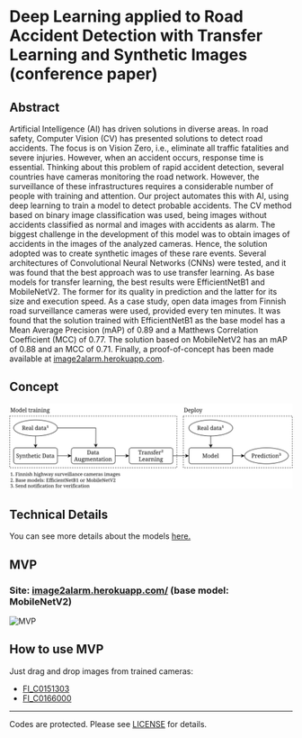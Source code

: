 # Deep Learning applied to Road Accident Detection with Transfer Learning and Synthetic Images (conference paper)

<!-- Published paper: https://doi.org/DOI -->

## Abstract

Artificial Intelligence (AI) has driven solutions in diverse areas. In road safety, Computer Vision (CV) has presented solutions to detect road accidents. The focus is on Vision Zero, i.e., eliminate all traffic fatalities and severe injuries. However, when an accident occurs, response time is essential. Thinking about this problem of rapid accident detection, several countries have cameras monitoring the road network. However, the surveillance of these infrastructures requires a considerable number of people with training and attention. Our project automates this with AI, using deep learning to train a model to detect probable accidents. The CV method based on binary image classification was used, being images without accidents classified as normal and images with accidents as alarm. The biggest challenge in the development of this model was to obtain images of accidents in the images of the analyzed cameras. Hence, the solution adopted was to create synthetic images of these rare events. Several architectures of Convolutional Neural Networks (CNNs) were tested, and it was found that the best approach was to use transfer learning. As base models for transfer learning, the best results were EfficientNetB1 and MobileNetV2. The former for its quality in prediction and the latter for its size and execution speed. As a case study, open data images from Finnish road surveillance cameras were used, provided every ten minutes. It was found that the solution trained with EfficientNetB1 as the base model has a Mean Average Precision (mAP) of 0.89 and a Matthews Correlation Coefficient (MCC) of 0.77. The solution based on MobileNetV2 has an mAP of 0.88 and an MCC of 0.71. Finally, a proof-of-concept has been made available at [image2alarm.herokuapp.com](https://image2alarm.herokuapp.com/).

## Concept

![Concept](https://github.com/tamagusko/nordicopendata/raw/zirp/img/conceptPaper.png)

## Technical Details
You can see more details about the models [here.](https://github.com/tamagusko/nordicopendata/tree/zirp/models)

## MVP
### Site: [image2alarm.herokuapp.com/](https://image2alarm.herokuapp.com/) (base model: MobileNetV2)

![MVP](https://github.com/tamagusko/nordicopendata/raw/zirp/img/preview.gif)

## How to use MVP

Just drag and drop images from trained cameras:

- [FI_C0151303](https://github.com/tamagusko/nordicopendata/tree/main/data/FI_C0151303)
- [FI_C0166000](https://github.com/tamagusko/nordicopendata/tree/zirp/data/FI_C0166000)

<!--
## Citation

Tamagusko, Tiago; Correia, Matheus; Ferreira, Adelino (2022). Deep Learning applied to Road Accident Detection with Transfer Learning and Synthetic Images. JOURNAL. https://doi.org/DOI

```bibtex
@article{Tamagusko-etal2022,
  author = {Tiago Tamagusko and Matheus Correia and Adelino Ferreira},
  title = "{Data-Driven Approach to Understand the Mobility Patterns of the Portuguese Population during the COVID-19 PandemicDeep Learning applied to Road Accident Detection with Transfer Learning and Synthetic Images}",
  keywords = {Road Accidents - Computer Vision - Deep Learning - Image Classification - Transfer Learning - Synthetic Data},
  journal = {JOURNAL},
  doi = {DOI NUMBER},
  year = {2022}
}
```

-->
---

Codes are protected. Please see [LICENSE](LICENSE) for details.
